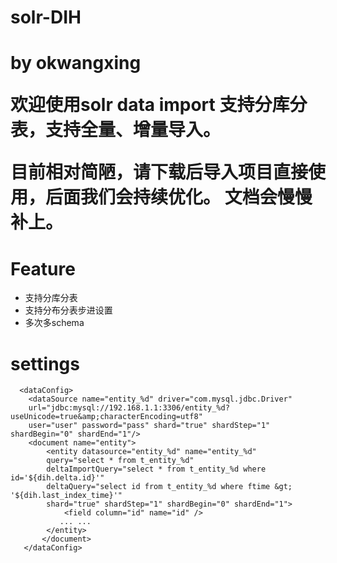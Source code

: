 <h1>solr-DIH<h1>
<p> by okwangxing</p>

欢迎使用solr data import 支持分库分表，支持全量、增量导入。

目前相对简陋，请下载后导入项目直接使用，后面我们会持续优化。
文档会慢慢补上。

Feature
========
* 支持分库分表
* 支持分布分表步进设置
* 多次多schema

settings
========
```
  <dataConfig>
    <dataSource name="entity_%d" driver="com.mysql.jdbc.Driver" 
    url="jdbc:mysql://192.168.1.1:3306/entity_%d?useUnicode=true&amp;characterEncoding=utf8" 
    user="user" password="pass" shard="true" shardStep="1" shardBegin="0" shardEnd="1"/>
    <document name="entity">
        <entity datasource="entity_%d" name="entity_%d" 
        query="select * from t_entity_%d" 
        deltaImportQuery="select * from t_entity_%d where id='${dih.delta.id}'"  
        deltaQuery="select id from t_entity_%d where ftime &gt; '${dih.last_index_time}'" 
        shard="true" shardStep="1" shardBegin="0" shardEnd="1">
            <field column="id" name="id" />
           ... ...
        </entity>
       </document>
   </dataConfig>
```

